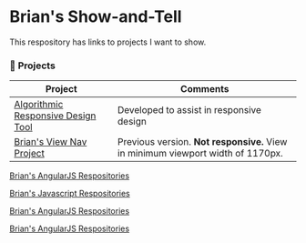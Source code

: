 # Brian's Show-and-Tell

This respository has links to projects I want to show.

### :arrow_down_small: **Projects**
Project | Comments
----------------------------------------------------------------------------|--------------------------------------------------------
[Algorithmic Responsive Design Tool](https://www.tarptiedown.com/response/response-tool.html) | Developed to assist in responsive design
[Brian's View Nav Project](https://www.tarptiedown.com/PHP-Test-Files/rb-page-Exp8/ttd-website-rb-page-index_Exp8.html#/view00) | Previous version. **Not responsive.** View in minimum viewport width of 1170px.

[Brian's AngularJS Respositories](https://github.com/BrianHCombes/SelfEd-Tutorials-AngularJS)

[Brian's Javascript Respositories](https://github.com/BrianHCombes/SelfEd-Tutorials-Javascript)


[Brian's AngularJS Respositories](https://github.com/BrianHCombes/SelfEd-Tutorials-AngularJS)

[Brian's AngularJS Respositories](https://github.com/BrianHCombes/SelfEd-Tutorials-AngularJS)
